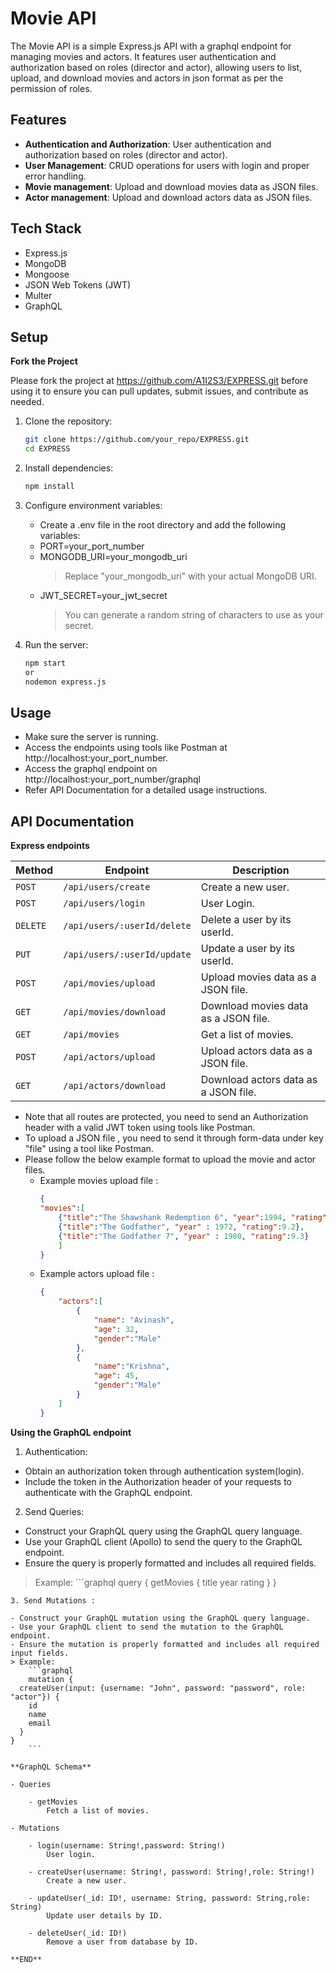 # Movie API

The Movie API is a simple Express.js API with a graphql endpoint for managing movies and actors. It features user authentication and authorization based on roles (director and actor), allowing users to list, upload, and download movies and actors in json format as per the permission of roles.

## Features

- **Authentication and Authorization**: User authentication and authorization based on roles (director and actor).
- **User Management**: CRUD operations for users with login and proper error handling.
- **Movie management**: Upload and download movies data as JSON files.
- **Actor management**: Upload and download actors data as JSON files.

## Tech Stack

- Express.js
- MongoDB
- Mongoose
- JSON Web Tokens (JWT)
- Multer
- GraphQL

## Setup

**Fork the Project**

Please fork the project at https://github.com/A1I2S3/EXPRESS.git before using it to ensure you can pull updates, submit issues, and contribute as needed.


1. Clone the repository:

    ```bash
    git clone https://github.com/your_repo/EXPRESS.git
    cd EXPRESS

2.  Install dependencies:

    ```bash
    npm install

3. Configure environment variables:

    - Create a .env file in the root directory and add the following variables:
    - PORT=your_port_number
    - MONGODB_URI=your_mongodb_uri
      > Replace "your_mongodb_uri" with your actual MongoDB URI.
    - JWT_SECRET=your_jwt_secret
      > You can generate a random string of characters to use as your secret.

3. Run the server:

    ```bash 
    npm start 
    or
    nodemon express.js 

## Usage

- Make sure the server is running.
- Access the endpoints using tools like Postman at http://localhost:your_port_number.
- Access the graphql endpoint on http://localhost:your_port_number/graphql
- Refer API Documentation for a detailed usage instructions.

## API Documentation

**Express endpoints**

| Method   | Endpoint                     | Description                                       |
|----------|------------------------------|---------------------------------------------------|
| `POST`   | `/api/users/create`          | Create a new user.                                |
| `POST`   | `/api/users/login`           | User Login.                                       |
| `DELETE` | `/api/users/:userId/delete`  | Delete a user by its userId.                      |
| `PUT`    | `/api/users/:userId/update`  | Update a user by its userId.                      |
| `POST`   | `/api/movies/upload`         | Upload movies data as a JSON file.                |
| `GET`    | `/api/movies/download`       | Download movies data as a JSON file.              |
| `GET`    | `/api/movies`                | Get a list of movies.                             |
| `POST`   | `/api/actors/upload`         | Upload actors data as a JSON file.                |
| `GET`    | `/api/actors/download`       | Download actors data as a JSON file.              |

- Note that all routes are protected, you need to send an Authorization header with a valid JWT token using tools like Postman.
- To upload a JSON file , you need to send it through form-data under key "file" using a tool like Postman.
- Please follow the below example format to upload the movie and actor files. 
    - Example movies upload file :
        >
        ```json
        {
        "movies":[
            {"title":"The Shawshank Redemption 6", "year":1994, "rating":9.3},
            {"title":"The Godfather", "year" : 1972, "rating":9.2},
            {"title":"The Godfather 7", "year" : 1980, "rating":9.3}
            ]
        }
    - Example actors upload file :
        >
        ```json
        {
            "actors":[
                {
                    "name": "Avinash",
                    "age": 32,
                    "gender":"Male"
                },
                {
                    "name":"Krishna",
                    "age": 45,
                    "gender":"Male"
                }
            ]
        }
        
**Using the GraphQL endpoint**

1. Authentication:

- Obtain an authorization token through authentication system(login).
- Include the token in the Authorization header of your requests to authenticate with the GraphQL endpoint.

2. Send Queries:

- Construct your GraphQL query using the GraphQL query language.
- Use your GraphQL client (Apollo) to send the query to the GraphQL endpoint.
- Ensure the query is properly formatted and includes all required fields.
> Example:
    ```graphql
    query {
  getMovies {
    title
    year
    rating
  }
}
```
3. Send Mutations :

- Construct your GraphQL mutation using the GraphQL query language.
- Use your GraphQL client to send the mutation to the GraphQL endpoint.
- Ensure the mutation is properly formatted and includes all required input fields.
> Example:
    ```graphql
    mutation {
  createUser(input: {username: "John", password: "password", role: "actor"}) {
    id
    name
    email
  }
}
    ```

**GraphQL Schema**

- Queries
    
    - getMovies
        Fetch a list of movies.

- Mutations

    - login(username: String!,password: String!)
        User login.

    - createUser(username: String!, password: String!,role: String!)
        Create a new user.

    - updateUser(_id: ID!, username: String, password: String,role: String)
        Update user details by ID.

    - deleteUser(_id: ID!)
        Remove a user from database by ID.

**END**
